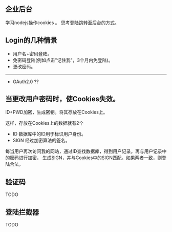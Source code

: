 ## 企业后台

学习nodejs操作cookies 。
思考登陆跳转至后台的方式。

## Login的几种情景
* 用户名+密码登陆。
* 免密码登陆(例如点击"记住我"，3个月内免登陆)。
* 更改密码。
---
* OAuth2.0 ??

## 当更改用户密码时，使Cookies失效。
ID+PWD加密，生成密钥。将其存放在Cookies上。

这样，存放在Cookies上的数据就有2个
* ID 数据库中的ID用于标识用户身份。
* SIGN 经过加密算法的签名。

每当用户再次访问我的网站，通过ID查找数据库，得到用户记录。再与用户记录中的密码进行加密，
生成SIGN，并与Cookies中的SIGN匹配。如果两者一致，则登陆合法。

## 验证码
TODO

## 登陆拦截器
TODO 
